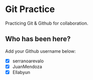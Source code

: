 # Git Practice

Practicing Git &amp; Github for collaboration.

## Who has been here?

Add your Github username below:

- [x] serranoarevalo
- [x] JuanMendoza
- [x] Ellabyun
